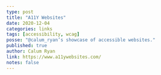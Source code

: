 ```yaml
---
type: post
title: "A11Y Websites"
date: 2020-12-04
categories: links
tags: [accessibility, wcag]
posse: "@calum_ryan’s showcase of accessible websites."
published: true
author: Calum Ryan
link: https://www.a11ywebsites.com/
notes: false
---
```

